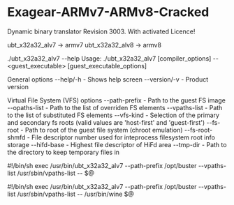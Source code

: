 # Exagear-ARMv7-ARMv8-Cracked
Dynamic binary translator Revision 3003. With activated Licence!

ubt_x32a32_alv7 -> armv7
ubt_x32a32_alv8 -> armv8

./ubt_x32a32_alv7 --help
Usage: ./ubt_x32a32_alv7 [compiler_options] -- <guest_executable> [guest_executable_options]

General options
--help/-h - Shows help screen
--version/-v - Product version

Virtual File System (VFS) options
--path-prefix <param> - Path to the guest FS image
--opaths-list <param> - Path to the list of overriden FS elements
--vpaths-list <param> - Path to the list of substituted FS elements
--vfs-kind <param> - Selection of the primary and secondary fs roots (valid values are 'host-first' and 'guest-first')
--fs-root <param> - Path to root of the guest file system (chroot emulation)
--fs-root-shmfd <param> - File descriptor number used for inteprocess filesystem root info storage
--hifd-base <param> - Highest file descriptor of HiFd area
--tmp-dir <param> - Path to the directory to keep temporary files in

#!/bin/sh
exec /usr/bin/ubt_x32a32_alv7 --path-prefix /opt/buster --vpaths-list /usr/sbin/vpaths-list -- $@

#!/bin/sh
exec /usr/bin/ubt_x32a32_alv7 --path-prefix /opt/buster --vpaths-list /usr/sbin/vpaths-list -- /usr/bin/wine $@ 
